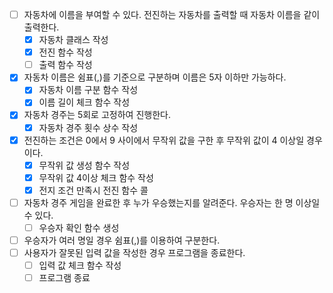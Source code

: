 - [ ] 자동차에 이름을 부여할 수 있다. 전진하는 자동차를 출력할 때 자동차 이름을 같이 출력한다.
  - [x] 자동차 클래스 작성
  - [x] 전진 함수 작성
  - [ ] 출력 함수 작성
- [x] 자동차 이름은 쉼표(,)를 기준으로 구분하며 이름은 5자 이하만 가능하다.
  - [x] 자동차 이름 구분 함수 작성
  - [x] 이름 길이 체크 함수 작성
- [x] 자동차 경주는 5회로 고정하여 진행한다.
  - [x] 자동차 경주 횟수 상수 작성
- [x] 전진하는 조건은 0에서 9 사이에서 무작위 값을 구한 후 무작위 값이 4 이상일 경우이다.
  - [x] 무작위 값 생성 함수 작성
  - [x] 무작위 값 4이상 체크 함수 작성
  - [x] 전지 조건 만족시 전진 함수 콜
- [ ] 자동차 경주 게임을 완료한 후 누가 우승했는지를 알려준다. 우승자는 한 명 이상일 수 있다.
  - [ ] 우승자 확인 함수 생성
- [ ] 우승자가 여러 명일 경우 쉼표(,)를 이용하여 구분한다.
- [ ] 사용자가 잘못된 입력 값을 작성한 경우 프로그램을 종료한다.
  - [ ] 입력 값 체크 함수 작성
  - [ ] 프로그램 종료